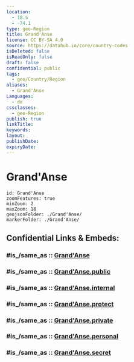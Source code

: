 ```yaml
---
location:
  - 18.5
  - -74.1
type: geo-Region
title: Grand'Anse
license: CC BY-SA 4.0
source: https://datahub.io/core/country-codes
isDeleted: false
isReadOnly: false
draft: false
confidential: public
tags:
  - geo/Country/Region
aliases:
  - Grand'Anse
Languages:
  - de
cssclasses:
  - geo-Region
publish: true
linkTitle:
keywords:
layout:
publishDate:
expiryDate:
---
```


# Grand'Anse

```leaflet
id: Grand'Anse
zoomFeatures: true 
minZoom: 2 
maxZoom: 18
geojsonFolder: ./Grand'Anse/
markerFolder: ./Grand'Anse/
```


## Confidential Links & Embeds: 

### #is_/same_as :: [Grand'Anse](/_Standards/Earth/Continent/America~Caribbean/Haiti/Departments~Haiti/Grand'Anse.md) 

### #is_/same_as :: [Grand'Anse.public](/_public/Earth/Continent/America~Caribbean/Haiti/Departments~Haiti/Grand'Anse.public.md) 

### #is_/same_as :: [Grand'Anse.internal](/_internal/Earth/Continent/America~Caribbean/Haiti/Departments~Haiti/Grand'Anse.internal.md) 

### #is_/same_as :: [Grand'Anse.protect](/_protect/Earth/Continent/America~Caribbean/Haiti/Departments~Haiti/Grand'Anse.protect.md) 

### #is_/same_as :: [Grand'Anse.private](/_private/Earth/Continent/America~Caribbean/Haiti/Departments~Haiti/Grand'Anse.private.md) 

### #is_/same_as :: [Grand'Anse.personal](/_personal/Earth/Continent/America~Caribbean/Haiti/Departments~Haiti/Grand'Anse.personal.md) 

### #is_/same_as :: [Grand'Anse.secret](/_secret/Earth/Continent/America~Caribbean/Haiti/Departments~Haiti/Grand'Anse.secret.md)

